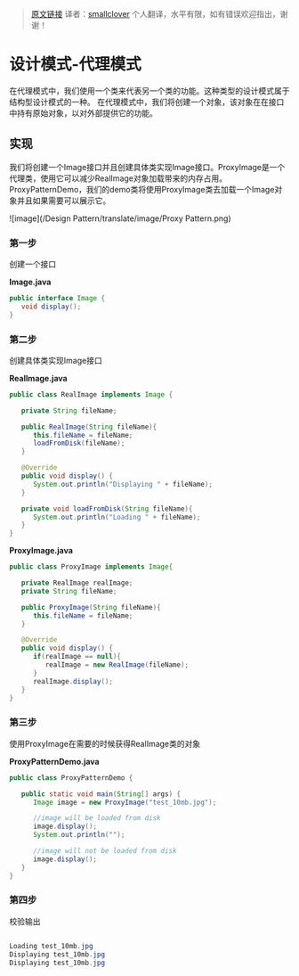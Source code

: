 >[原文链接][1]
> 译者：[smallclover][2]
>个人翻译，水平有限，如有错误欢迎指出，谢谢！

[1]: http://www.tutorialspoint.com/design_pattern/proxy_pattern.htm
[2]: http://www.smallclover.com

# 设计模式-代理模式

在代理模式中，我们使用一个类来代表另一个类的功能。这种类型的设计模式属于结构型设计模式的一种。
在代理模式中，我们将创建一个对象，该对象在在接口中持有原始对象，以对外部提供它的功能。

## 实现

我们将创建一个Image接口并且创建具体类实现Image接口。ProxyImage是一个代理类，使用它可以减少RealImage对象加载带来的内存占用。
ProxyPatternDemo，我们的demo类将使用ProxyImage类去加载一个Image对象并且如果需要可以展示它。

![image](/Design Pattern/translate/image/Proxy Pattern.png)

### 第一步

创建一个接口

**Image.java**

```java
public interface Image {
   void display();
}
```

### 第二步

创建具体类实现Image接口

**RealImage.java**

```java
public class RealImage implements Image {

   private String fileName;

   public RealImage(String fileName){
      this.fileName = fileName;
      loadFromDisk(fileName);
   }

   @Override
   public void display() {
      System.out.println("Displaying " + fileName);
   }

   private void loadFromDisk(String fileName){
      System.out.println("Loading " + fileName);
   }
}

```
**ProxyImage.java**

```java
public class ProxyImage implements Image{

   private RealImage realImage;
   private String fileName;

   public ProxyImage(String fileName){
      this.fileName = fileName;
   }

   @Override
   public void display() {
      if(realImage == null){
         realImage = new RealImage(fileName);
      }
      realImage.display();
   }
}
```

### 第三步

使用ProxyImage在需要的时候获得RealImage类的对象

**ProxyPatternDemo.java**

```java
public class ProxyPatternDemo {

   public static void main(String[] args) {
      Image image = new ProxyImage("test_10mb.jpg");

      //image will be loaded from disk
      image.display();
      System.out.println("");

      //image will not be loaded from disk
      image.display(); 	
   }
}
```

### 第四步

校验输出

```java

Loading test_10mb.jpg
Displaying test_10mb.jpg
Displaying test_10mb.jpg

```

